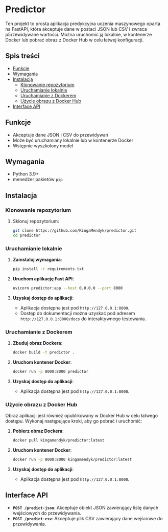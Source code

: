 # Predictor
Ten projekt to prosta aplikacja predykcyjna uczenia maszynowego oparta na FastAPI, która akceptuje dane w postaci JSON lub CSV i zwraca p5rzewidywane wartości. 
Można uruchomić ją lokalnie, w kontenerze Docker lub pobrać obraz z Docker Hub w celu łatwej konfiguracji.

## Spis treści
- [Funkcje](#funkcje)
- [Wymagania](#wymagania)
- [Instalacja](#instalacja)
  - [Klonowanie repozytorium](#klonowanie-repozytorium)
  - [Uruchamianie lokalnie](#uruchamianie-lokalnie)
  - [Uruchamianie z Dockerem](#uruchamianie-z-dockerem)
  - [Użycie obrazu z Docker Hub](#użycie-obrazu-z-docker-hub)
- [Interface API](#interface-api)

## Funkcje
- Akceptuje dane JSON i CSV do przewidywań
- Może być uruchamiany lokalnie lub w kontenerze Docker
- Wstępnie wyszkolony model

## Wymagania
- Python 3.9+
- menedżer pakietów `pip`

## Instalacja

### Klonowanie repozytorium
1. Sklonuj repozytorium:
    ```bash
    git clone https://github.com/KingaMendyk/predictor.git
    cd predictor
    ```

### Uruchamianie lokalnie

1. **Zainstaluj wymagania**:
    ```bash
    pip install -r requirements.txt
    ```

2. **Uruchom aplikację Fast API**:
    ```bash
    uvicorn predictor:app --host 0.0.0.0 --port 8000
    ```

3. **Uzyskaj dostęp do aplikacji**:
   - Aplikacja dostępna jest pod `http://127.0.0.1:8000`.
   - Dostęp do dokumentacji można uzyskać pod adresem `http://127.0.0.1:8000/docs` do interaktywnego testowania.

### Uruchamianie z Dockerem

1. **Zbuduj obraz Dockera**:
    ```bash
    docker build -t predictor .
    ```

2. **Uruchom kontener Docker**:
    ```bash
    docker run -p 8000:8000 predictor
    ```

3. **Uzyskaj dostęp do aplikacji**:
   - Aplikacja dostępna jest pod `http://127.0.0.1:8000`.

### Użycie obrazu z Docker Hub

Obraz aplikacji jest również opublikowany w Docker Hub w celu łatwego dostępu. Wykonaj następujące kroki, aby go pobrać i uruchomić:

1. **Pobierz obraz Dockera**:
    ```bash
    docker pull kingamendyk/predictor:latest
    ```

2. **Uruchom kontener Docker**:
    ```bash
    docker run -p 8000:8000 kingamendyk/predictor:latest
    ```

3. **Uzyskaj dostęp do aplikacji**:
   - Aplikacja dostępna jest pod `http://127.0.0.1:8000`.

## Interface API

- **`POST /predict-json`**: Akceptuje obiekt JSON zawierający listę danych wejściowych do przewidywania.
- **`POST /predict-csv`**: Akceptuje plik CSV zawierający dane wejściowe do przewidywania.

